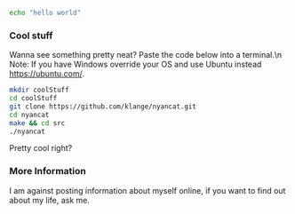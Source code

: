 
```bash
echo "hello world"
```

### Cool stuff

Wanna see something pretty neat? Paste the code below into a terminal.\n Note: If you have Windows override your OS and use Ubuntu instead https://ubuntu.com/.

```bash
mkdir coolStuff
cd coolStuff
git clone https://github.com/klange/nyancat.git
cd nyancat
make && cd src
./nyancat
```

Pretty cool right?

### More Information

I am against posting information about myself online, if you want to find out about my life, ask me.
